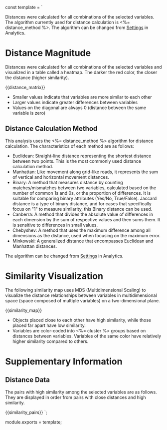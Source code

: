 const template = `


Distances were calculated for all combinations of the selected variables. The algorithm currently used for distance calculation is <%= distance_method %>. The algorithm can be changed from [Settings](//analytics/settings/do_dist_argo) in Analytics.

# Distance Magnitude

Distances were calculated for all combinations of the selected variables and visualized in a table called a heatmap. The darker the red color, the closer the distance (higher similarity).

{{distance_matrix}}

* Smaller values indicate that variables are more similar to each other
* Larger values indicate greater differences between variables
* Values on the diagonal are always 0 (distance between the same variable is zero)


## Distance Calculation Method

This analysis uses the <%= distance_method %> algorithm for distance calculation. The characteristics of each method are as follows:

* Euclidean: Straight-line distance representing the shortest distance between two points. This is the most commonly used distance calculation method.
* Manhattan: Like movement along grid-like roads, it represents the sum of vertical and horizontal movement distances.
* Binary: A method that measures distance by counting matches/mismatches between two variables, calculated based on the number of common 1s and 0s, or the proportion of differences. It is suitable for comparing binary attributes (Yes/No, True/False). Jaccard distance is a type of binary distance, and for cases that specifically focus on "1" to measure similarity, this Binary distance can be used.
* Canberra: A method that divides the absolute value of differences in each dimension by the sum of respective values and then sums them. It is sensitive to differences in small values.
* Chebyshev: A method that uses the maximum difference among all dimensions as the distance, used when focusing on the maximum error.
* Minkowski: A generalized distance that encompasses Euclidean and Manhattan distances.

The algorithm can be changed from [Settings](//analytics/settings/do_dist_argo) in Analytics.

# Similarity Visualization

The following similarity map uses MDS (Multidimensional Scaling) to visualize the distance relationships between variables in multidimensional space (space composed of multiple variables) on a two-dimensional plane.

{{similarity_map}}

* Objects placed close to each other have high similarity, while those placed far apart have low similarity.
* Variables are color-coded into <%= cluster %> groups based on distances between variables. Variables of the same color have relatively higher similarity compared to others.

# Supplementary Information

## Distance Data

The pairs with high similarity among the selected variables are as follows. They are displayed in order from pairs with close distances and high similarity.

{{similarity_pairs}}
`;

module.exports = template; 
